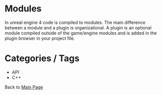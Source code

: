 # Modules
In unreal engine 4 code is compiled to modules. The main difference between a module and a plugin is organizational.
A plugin is an optional module compiled outside of the game/engine modules and is added in the plugin browser in your project file.

# Categories / Tags
* API
* C++

Back to [Main Page](../README.md)